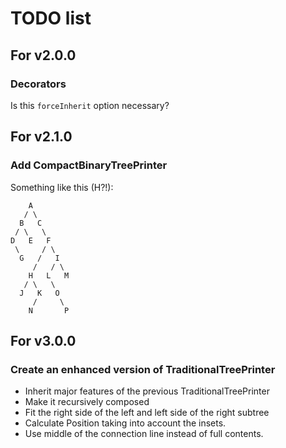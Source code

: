 # TODO list

## For v2.0.0

### Decorators

Is this `forceInherit` option necessary?

## For v2.1.0

### Add CompactBinaryTreePrinter

Something like this (H?!):

```
    A
   / \
  B   C
 / \   \
D   E   F
 \     / \
  G   /   I
     /   / \
    H   L   M
   / \   \
  J   K   O
     /     \
    N       P
```

## For v3.0.0

### Create an enhanced version of TraditionalTreePrinter

- Inherit major features of the previous TraditionalTreePrinter
- Make it recursively composed
- Fit the right side of the left and left side of the right subtree
- Calculate Position taking into account the insets.
- Use middle of the connection line instead of full contents.
